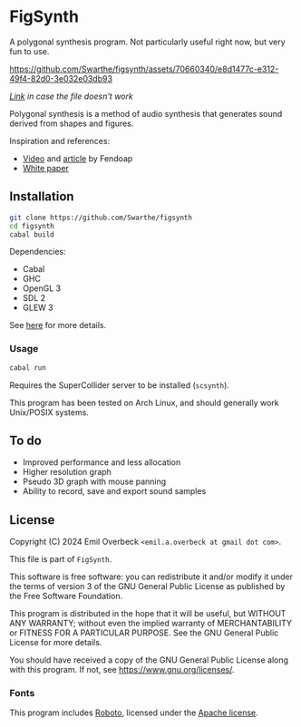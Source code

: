 # FigSynth

A polygonal synthesis program. Not particularly useful right now, but very fun
to use.

https://github.com/Swarthe/figsynth/assets/70660340/e8d1477c-e312-49f4-82d0-3e032e03db93

*[Link](https://youtu.be/QjLbxx2_6YI) in case the file doesn't work*

Polygonal synthesis is a method of audio synthesis that generates sound derived
from shapes and figures.

Inspiration and references:
- [Video](https://www.youtube.com/watch?v=2PuX7dqKJk0&t=18s) and
  [article](https://note.com/ysuie_o/n/n8ef016b59121) by Fendoap
- [White paper](https://quod.lib.umich.edu/cgi/p/pod/dod-idx/continuous-order-polygonalwaveform-synthesis.pdf?c=icmc;idno=bbp2372.2016.104;format=pdf)

## Installation

```sh
git clone https://github.com/Swarthe/figsynth
cd figsynth
cabal build
```

Dependencies:

- Cabal
- GHC
- OpenGL 3
- SDL 2
- GLEW 3

See [here](https://github.com/fjvallarino/monomer/blob/main/docs/tutorials/00-setup.md#libraries-sdl2-and-glew)
for more details.

### Usage

```sh
cabal run
```

Requires the SuperCollider server to be installed (`scsynth`).

This program has been tested on Arch Linux, and should generally work Unix/POSIX
systems.

## To do

- Improved performance and less allocation
- Higher resolution graph
- Pseudo 3D graph with mouse panning
- Ability to record, save and export sound samples

## License

Copyright (C) 2024 Emil Overbeck `<emil.a.overbeck at gmail dot com>`.

This file is part of `FigSynth`.

This software is free software: you can redistribute it and/or modify it under
the terms of version 3 of the GNU General Public License as published by the
Free Software Foundation.

This program is distributed in the hope that it will be useful, but WITHOUT ANY
WARRANTY; without even the implied warranty of MERCHANTABILITY or FITNESS FOR
A PARTICULAR PURPOSE. See the GNU General Public License for more details.

You should have received a copy of the GNU General Public License along with
this program. If not, see <https://www.gnu.org/licenses/>.

### Fonts

This program includes [Roboto](https://fonts.google.com/specimen/Roboto),
licensed under the [Apache license](https://www.apache.org/licenses/LICENSE-2.0).
